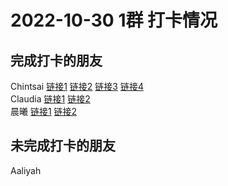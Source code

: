 # 2022-10-30 1群 打卡情况
## 完成打卡的朋友
Chintsai [链接1](http://mmbiz.qpic.cn/mmbiz_jpg/fKBOEML39zr7w4QIGucRLnb38j8KnKzhWkc5s9C2Utp4qScch7iatRZwlMoQwuEBEJHDlP05cic7GM5zhkxib5yrA/0) [链接2](http://mmbiz.qpic.cn/mmbiz_jpg/fKBOEML39zr7w4QIGucRLnb38j8KnKzhZsWow0fUia7pDt7edh5DkUYHwa9PpgI1KASx1mn7E8qJ7BMe7FIXr7A/0) [链接3](http://mmbiz.qpic.cn/mmbiz_jpg/fKBOEML39zr7w4QIGucRLnb38j8KnKzhicn0mzAJcvUCtvdz4gyk1PuDvcNRO6pD009d8KFibIw214TyRsIqAqeQ/0) [链接4](http://mmbiz.qpic.cn/mmbiz_jpg/fKBOEML39zr7w4QIGucRLnb38j8KnKzhBVia00akTTmlLkpxGoSxh8PscPyVJNFAicPFhLTKySI0xBPHCQXg6EEg/0) <br>Claudia [链接1](http://mmbiz.qpic.cn/mmbiz_jpg/EqM704vBbWBPBXy33nLfGXEv0dceT6GjibHybmriaiaiaURA2Z4rPDOmMgmnvlcUh5wmicnibLLZvaEIHN4CkiaGN7zPQ/0) [链接2](http://mmbiz.qpic.cn/mmbiz_jpg/EqM704vBbWBPBXy33nLfGXEv0dceT6Gj58oHSq3y6YBXfTRlupMpkPAS2wPFv2J7mrgh9XZtqvXoUZbBLKHsjA/0) <br>晨曦 [链接1](http://mmbiz.qpic.cn/mmbiz_jpg/4rYayDxu0jU4bK8vxhGhpd3ItrZaKxicFD56IkLnOhPuJBHrs9Hu5LgPADrEAibvtaMq01iascqUJfJmlyorRs1dQ/0) [链接2](http://mmbiz.qpic.cn/mmbiz_jpg/4rYayDxu0jU4bK8vxhGhpd3ItrZaKxicFqtdicVT32wkicDPJx0AAsMl2J36k2oDxxiaagM7reQhnofpVia8FX1ITYQ/0) <br>
## 未完成打卡的朋友
Aaliyah

